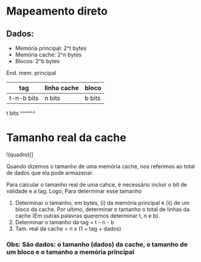 # Mapeamento direto

## Dados:

- Memória principal: 2^t bytes
- Memória cache: 2^n bytes
- Blocos: 2^b bytes


End. mem. principal

tag|linha cache|bloco
--- | --- | ---
t-n-b bits|n bits|b bits

t bits ^^^^^^

# Tamanho real da cache

!(quadro)[]

Quando dizemos o tamanho de uma memória cache, nos referimos ao total de dados que ela pode armazenar.

Para calcular o tamanho real de uma cahce, é necessário incluir o bit de validade e a tag. Logo, Para determinar esse tamanho

1) Determinar o tamanho, em bytes, (i) da memória principal e (ii) de um bloco da cache. Por ultimo, determinar o tamanho o total de linhas da cache (Em outras palavras queremos determinar t, n e b).
2) Determinar o tamanho da tag = t - n - b
3) Tam. real da cache = n x (1 + tag + dados)

### Obs: São dados: o tamanho (dados) da cache, o tamanho de um bloco e o tamanho a memória principal